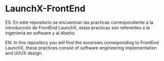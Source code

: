 # LaunchX-FrontEnd

ES: En este repositorio se encuentran las practicas correspondiente a la introducción de FrontEnd LaunchX, estas practicas son referentes a la ingenieria en software y al diseño.

EN: In this repository you will find the excersies corresponding to FrontEnd LaunchX, these practices consist of software engineering implementation and UI/UX design.
